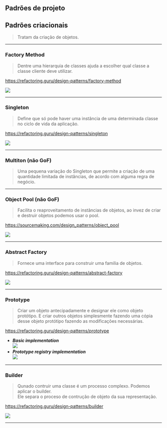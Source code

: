 ## Padrões de projeto
## Padrões criacionais
> Tratam da criação de objetos.
___

### Factory Method
> Dentre uma hierarquia de classes ajuda a escolher qual classe a classe cliente deve utilizar.

https://refactoring.guru/design-patterns/factory-method

![](https://refactoring.guru/images/patterns/diagrams/factory-method/structure.png)
___

### Singleton
> Define que só pode haver uma instância de uma determinada classe no ciclo de vida da aplicação.  
 
https://refactoring.guru/design-patterns/singleton  

![](https://refactoring.guru/images/patterns/diagrams/singleton/structure-en.png)  
___

### Multiton (não GoF)
> Uma pequena variação do Singleton que permite a criação de uma
quantidade limitada de instâncias, de acordo com alguma regra de
negócio.
___

### Object Pool (não GoF)
> Facilita o reaproveitamento de instâncias de objetos, ao invez de criar e destruir objetos 
podemos usar o pool.

https://sourcemaking.com/design_patterns/object_pool

![](https://sourcemaking.com/files/v2/content/patterns/Object_pool1.png)
___

### Abstract Factory
> Fornece uma interface para construir uma familia de objetos.

https://refactoring.guru/design-patterns/abstract-factory

![](https://refactoring.guru/images/patterns/diagrams/abstract-factory/structure.png)
___


### Prototype
> Criar um objeto antecipadamente e designar ele como objeto protótipo. E criar outros objetos
simplesmente fazendo uma cópia desse objeto protótipo fazendo as modificações necessárias.

https://refactoring.guru/design-patterns/prototype

- ***Basic implementation***  
![](https://refactoring.guru/images/patterns/diagrams/prototype/structure.png)  
- ***Prototype registry implementation***    
![](https://refactoring.guru/images/patterns/diagrams/prototype/structure-prototype-cache.png)  
___

### Builder
> Qunado contruir uma classe é um processo complexo. Podemos aplicar o builder.  
Ele separa o proceso de contrução de objeto da sua representação.

https://refactoring.guru/design-patterns/builder

![](https://refactoring.guru/images/patterns/diagrams/builder/structure.png)
___